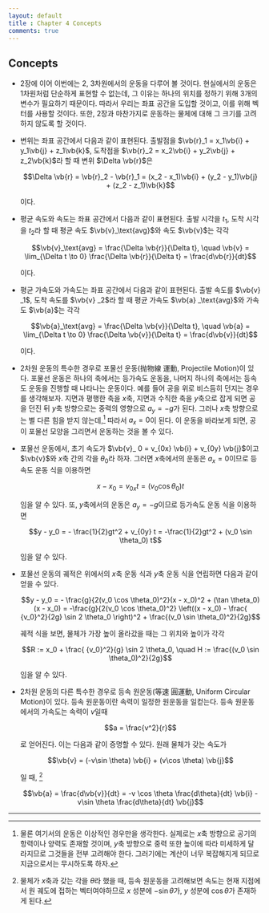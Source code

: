 ```yaml
---
layout: default
title : Chapter 4 Concepts
comments: true
---
```


## Concepts

- 2장에 이어 이번에는 2, 3차원에서의 운동을 다루어 볼 것이다. 현실에서의 운동은 1차원처럼 단순하게 표현할 수 없는데, 그 이유는 하나의 위치를 정하기 위해 3개의 변수가 필요하기 때문이다. 따라서 우리는 좌표 공간을 도입할 것이고, 이를 위해 벡터를 사용할 것이다. 또한, 2장과 마찬가지로 운동하는 물체에 대해 그 크기를 고려하지 않도록 할 것이다.

- 변위는 좌표 공간에서 다음과 같이 표현된다. 출발점을 $\vb{r}_1 = x_1\vb{i} + y_1\vb{j} + z_1\vb{k}$, 도착점을 $\vb{r}_2 = x_2\vb{i} + y_2\vb{j} + z_2\vb{k}$라 할 때 변위 $\Delta \vb{r}$은

    $$\Delta \vb{r} = \vb{r}_2 - \vb{r}_1 = (x_2 - x_1)\vb{i} + (y_2 - y_1)\vb{j} + (z_2 - z_1)\vb{k}$$

    이다.

- 평균 속도와 속도는 좌표 공간에서 다음과 같이 표현된다. 출발 시각을 $t_1$, 도착 시각을 $t_2$라 할 때 평균 속도 $\vb{v}_\text{avg}$와 속도 $\vb{v}$는 각각

    $$\vb{v}_\text{avg} = \frac{\Delta \vb{r}}{\Delta t}, \quad \vb{v} = \lim_{\Delta t \to 0} \frac{\Delta \vb{r}}{\Delta t} = \frac{d\vb{r}}{dt}$$

    이다.

- 평균 가속도와 가속도는 좌표 공간에서 다음과 같이 표현된다. 출발 속도를 $\vb{v} _1$, 도착 속도를 $\vb{v} _2$라 할 때 평균 가속도 $\vb{a} _\text{avg}$와 가속도 $\vb{a}$는 각각

    $$\vb{a}_\text{avg} = \frac{\Delta \vb{v}}{\Delta t}, \quad \vb{a} = \lim_{\Delta t \to 0} \frac{\Delta \vb{v}}{\Delta t} = \frac{d\vb{v}}{dt}$$

    이다.

- 2차원 운동의 특수한 경우로 포물선 운동(抛物線 運動, Projectile Motion)이 있다. 포물선 운동은 하나의 축에서는 등가속도 운동을, 나머지 하나의 축에서는 등속도 운동을 진행할 때 나타나는 운동이다. 예를 들어 공을 위로 비스듬히 던지는 경우를 생각해보자. 지면과 평행한 축을 $x$축, 지면과 수직한 축을 $y$축으로 잡게 되면 공을 던진 뒤 $y$축 방향으로는 중력의 영향으로 $a_y = -g$가 된다. 그러나 $x$축 방향으로는 별 다른 힘을 받지 않는데,[^1] 따라서 $a_x = 0$이 된다. 이 운동을 바라보게 되면, 공이 포물선 모양을 그리면서 운동하는 것을 볼 수 있다.

- 포물선 운동에서, 초기 속도가 $\vb{v}_ 0 = v_{0x} \vb{i} + v_{0y} \vb{j}$이고 $\vb{v}$와 $x$축 간의 각을 $\theta_0$라 하자. 그러면 $x$축에서의 운동은 $a_x = 0$이므로 등속도 운동 식을 이용하면

    $$x - x_0 = v_{0x} t = (v_0 \cos \theta_0) t$$

    임을 알 수 있다. 또, $y$축에서의 운동은 $a_y = -g$이므로 등가속도 운동 식을 이용하면

    $$y - y_0 = - \frac{1}{2}gt^2 + v_{0y} t = -\frac{1}{2}gt^2 + (v_0 \sin \theta_0) t$$

    임을 알 수 있다.

- 포물선 운동의 궤적은 위에서의 $x$축 운동 식과 $y$축 운동 식을 연립하면 다음과 같이 얻을 수 있다.

    $$y - y_0 = - \frac{g}{2(v_0 \cos \theta_0)^2}(x - x_0)^2 + (\tan \theta_0) (x - x_0) = -\frac{g}{2(v_0 \cos \theta_0)^2} \left((x - x_0) - \frac{ {v_0}^2}{2g} \sin 2 \theta_0 \right)^2 + \frac{(v_0 \sin \theta_0)^2}{2g}$$

    궤적 식을 보면, 물체가 가장 높이 올라갔을 때는 그 위치와 높이가 각각

    $$R := x_0 + \frac{ {v_0}^2}{g} \sin 2 \theta_0, \quad H := \frac{(v_0 \sin \theta_0)^2}{2g}$$
    
    임을 알 수 있다.

- 2차원 운동의 다른 특수한 경우로 등속 원운동(等速 圓運動, Uniform Circular Motion)이 있다. 등속 원운동이란 속력이 일정한 원운동을 일컫는다. 등속 원운동에서의 가속도는 속력이 $v$일때 

    $$a = \frac{v^2}{r}$$

    로 얻어진다. 이는 다음과 같이 증명할 수 있다. 원래 물체가 갖는 속도가 
    
    $$\vb{v} = (-v\sin \theta) \vb{i} + (v\cos \theta) \vb{j}$$

    일 때, [^2]

    $$\vb{a} = \frac{d\vb{v}}{dt} =  -v \cos \theta \frac{d\theta}{dt} \vb{i} - v\sin \theta \frac{d\theta}{dt} \vb{j}$$

---

[^1]: 물론 여기서의 운동은 이상적인 경우만을 생각한다. 실제로는 $x$축 방향으로 공기의 항력이나 양력도 존재할 것이며, $y$축 방향으로 중력 또한 높이에 따라 미세하게 달라지므로 그것들을 전부 고려해야 한다. 그러기에는 계산이 너무 복잡해지게 되므로 지금으로서는 무시하도록 하자.

[^2]: 물체가 $x$축과 갖는 각을 $\theta$라 했을 때, 등속 원운동을 고려해보면 속도는 현재 지점에서 원 궤도에 접하는 벡터여야하므로 $x$ 성분에 $-\sin \theta$가, $y$ 성분에 $\cos \theta$가 존재하게 된다.
